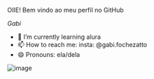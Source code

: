 OIIE! Bem vindo ao meu perfil no GitHub

*Gabi* 

- 🌱 I’m currently learning  alura
- 📫 How to reach me: insta: @gabi.fochezatto
- 😄 Pronouns: ela/dela


![image](https://github.com/fochezatto/fochezatto/assets/132901406/b7691572-b5d7-4027-993c-e60502a8b35f)

